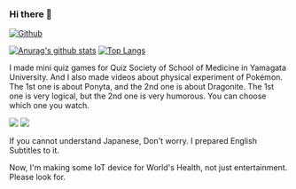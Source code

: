 ### Hi there 👋

[![Github](https://img.shields.io/github/followers/MorleyJune?label=Follow&style=social)](https://github.com/MorleyJune)

[![Anurag's github stats](https://github-readme-stats.vercel.app/api?username=MorleyJune&show_icons=true&theme=tokyonight)](https://github.com/MorleyJune/github-readme-stats)
[![Top Langs](https://github-readme-stats.vercel.app/api/top-langs/?username=MorleyJune&theme=tokyonight&langs_count=4&layout=compact)](https://github.com/anuraghazra/github-readme-stats)
<!--
**MorleyJune/MorleyJune** is a ✨ _special_ ✨ repository because its `README.md` (this file) appears on your GitHub profile.

Here are some ideas to get you started:

- 🔭 I’m currently working on ...
- 🌱 I’m currently learning ...
- 👯 I’m looking to collaborate on ...
- 🤔 I’m looking for help with ...
- 💬 Ask me about ...
- 📫 How to reach me: ...
- 😄 Pronouns: ...
- ⚡ Fun fact: ...
-->

I made mini quiz games for Quiz Society of School of Medicine in Yamagata University.
And I also made videos about physical experiment of Pokémon.
The 1st one is about Ponyta, and the 2nd one is about Dragonite.
The 1st one is very logical, but the 2nd one is very humorous.
You can choose which one you watch. 

[![](http://img.youtube.com/vi/XcaR6EtB-vM/0.jpg)](http://www.youtube.com/watch?v=XcaR6EtB-vM "Ponyta")
[![](http://img.youtube.com/vi/HACRlFimfkE/0.jpg)](http://www.youtube.com/watch?v=HACRlFimfkE "Dragonite")

If you cannot understand Japanese, Don't worry. I prepared English Subtitles to it.

Now, I'm making some IoT device for World's Health, not just entertainment.
Please look for.
